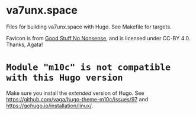 # va7unx.space

Files for building va7unx.space with Hugo.  See Makefile for targets.

Favicon is from [Good Stuff No Nonsense][0], and is licensed under
CC-BY 4.0.  Thanks, Agata!

# `Module "m10c" is not compatible with this Hugo version`

Make sure you install the *extended* version of Hugo.  See
https://github.com/vaga/hugo-theme-m10c/issues/97 and
https://gohugo.io/installation/linux/.

[0]: https://goodstuffnononsense.com/

